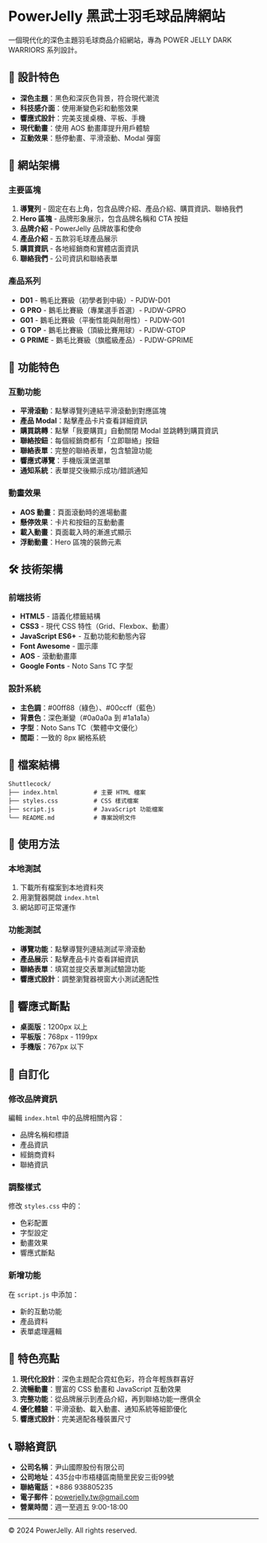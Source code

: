 # PowerJelly 黑武士羽毛球品牌網站

一個現代化的深色主題羽毛球商品介紹網站，專為 POWER JELLY DARK WARRIORS 系列設計。

## 🎨 設計特色

- **深色主題**：黑色和深灰色背景，符合現代潮流
- **科技感介面**：使用漸變色彩和動態效果
- **響應式設計**：完美支援桌機、平板、手機
- **現代動畫**：使用 AOS 動畫庫提升用戶體驗
- **互動效果**：懸停動畫、平滑滾動、Modal 彈窗

## 📱 網站架構

### 主要區塊
1. **導覽列** - 固定在右上角，包含品牌介紹、產品介紹、購買資訊、聯絡我們
2. **Hero 區塊** - 品牌形象展示，包含品牌名稱和 CTA 按鈕
3. **品牌介紹** - PowerJelly 品牌故事和使命
4. **產品介紹** - 五款羽毛球產品展示
5. **購買資訊** - 各地經銷商和實體店面資訊
6. **聯絡我們** - 公司資訊和聯絡表單

### 產品系列
- **D01** - 鴨毛比賽級（初學者到中級）- PJDW-D01
- **G PRO** - 鵝毛比賽級（專業選手首選）- PJDW-GPRO
- **G01** - 鵝毛比賽級（平衡性能與耐用性）- PJDW-G01
- **G TOP** - 鵝毛比賽級（頂級比賽用球）- PJDW-GTOP
- **G PRIME** - 鵝毛比賽級（旗艦級產品）- PJDW-GPRIME

## 🚀 功能特色

### 互動功能
- **平滑滾動**：點擊導覽列連結平滑滾動到對應區塊
- **產品 Modal**：點擊產品卡片查看詳細資訊
- **購買跳轉**：點擊「我要購買」自動關閉 Modal 並跳轉到購買資訊
- **聯絡按鈕**：每個經銷商都有「立即聯絡」按鈕
- **聯絡表單**：完整的聯絡表單，包含驗證功能
- **響應式導覽**：手機版漢堡選單
- **通知系統**：表單提交後顯示成功/錯誤通知

### 動畫效果
- **AOS 動畫**：頁面滾動時的進場動畫
- **懸停效果**：卡片和按鈕的互動動畫
- **載入動畫**：頁面載入時的漸進式顯示
- **浮動動畫**：Hero 區塊的裝飾元素

## 🛠️ 技術架構

### 前端技術
- **HTML5** - 語義化標籤結構
- **CSS3** - 現代 CSS 特性（Grid、Flexbox、動畫）
- **JavaScript ES6+** - 互動功能和動態內容
- **Font Awesome** - 圖示庫
- **AOS** - 滾動動畫庫
- **Google Fonts** - Noto Sans TC 字型

### 設計系統
- **主色調**：#00ff88（綠色）、#00ccff（藍色）
- **背景色**：深色漸變（#0a0a0a 到 #1a1a1a）
- **字型**：Noto Sans TC（繁體中文優化）
- **間距**：一致的 8px 網格系統

## 📁 檔案結構

```
Shuttlecock/
├── index.html          # 主要 HTML 檔案
├── styles.css          # CSS 樣式檔案
├── script.js           # JavaScript 功能檔案
└── README.md           # 專案說明文件
```

## 🎯 使用方法

### 本地測試
1. 下載所有檔案到本地資料夾
2. 用瀏覽器開啟 `index.html`
3. 網站即可正常運作

### 功能測試
- **導覽功能**：點擊導覽列連結測試平滑滾動
- **產品展示**：點擊產品卡片查看詳細資訊
- **聯絡表單**：填寫並提交表單測試驗證功能
- **響應式設計**：調整瀏覽器視窗大小測試適配性

## 📱 響應式斷點

- **桌面版**：1200px 以上
- **平板版**：768px - 1199px
- **手機版**：767px 以下

## 🎨 自訂化

### 修改品牌資訊
編輯 `index.html` 中的品牌相關內容：
- 品牌名稱和標語
- 產品資訊
- 經銷商資料
- 聯絡資訊

### 調整樣式
修改 `styles.css` 中的：
- 色彩配置
- 字型設定
- 動畫效果
- 響應式斷點

### 新增功能
在 `script.js` 中添加：
- 新的互動功能
- 產品資料
- 表單處理邏輯

## 🌟 特色亮點

1. **現代化設計**：深色主題配合霓虹色彩，符合年輕族群喜好
2. **流暢動畫**：豐富的 CSS 動畫和 JavaScript 互動效果
3. **完整功能**：從品牌展示到產品介紹，再到聯絡功能一應俱全
4. **優化體驗**：平滑滾動、載入動畫、通知系統等細節優化
5. **響應式設計**：完美適配各種裝置尺寸

## 📞 聯絡資訊

- **公司名稱**：尹山國際股份有限公司
- **公司地址**：435台中市梧棲區南簡里民安三街99號
- **聯絡電話**：+886 938805235
- **電子郵件**：powerjelly.tw@gmail.com
- **營業時間**：週一至週五 9:00-18:00

---

© 2024 PowerJelly. All rights reserved. 